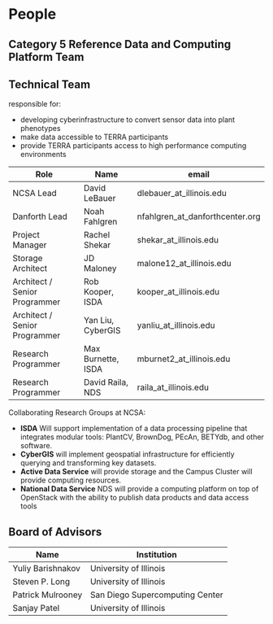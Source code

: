 # People

## Category 5 Reference Data and Computing Platform Team






## Technical Team 

responsible for:
 * developing cyberinfrastructure to convert sensor data into plant phenotypes 
 * make data accessible to TERRA participants
 * provide TERRA participants access to high performance computing environments 


| Role | Name | email|
|---|---|----|
| NCSA Lead | David LeBauer | dlebauer_at_illinois.edu|
| Danforth Lead | Noah Fahlgren |nfahlgren_at_danforthcenter.org | 
| Project Manager | Rachel Shekar |shekar_at_illinois.edu |
| Storage Architect | JD Maloney |malone12_at_illinois.edu |
| Architect / Senior Programmer | Rob Kooper, ISDA |kooper_at_illinois.edu |
| Architect / Senior Programmer |  Yan Liu, CyberGIS |yanliu_at_illinois.edu |
| Research Programmer  | Max Burnette, ISDA |mburnet2_at_illinois.edu |
| Research Programmer  | David Raila, NDS |raila_at_illinois.edu |

Collaborating Research Groups at NCSA:

* **ISDA** Will support implementation of a data processing pipeline that integrates modular tools: PlantCV, BrownDog, PEcAn, BETYdb, and other software.
* **CyberGIS** will implement geospatial infrastructure for efficiently querying and transforming key datasets.
* **Active Data Service** will provide storage and the Campus Cluster will provide computing resources.
* **National Data Service** NDS will provide a computing platform on top of OpenStack with the ability to publish data products and data access tools


## Board of Advisors

| Name | Institution |
|---|----|
| Yuliy Barishnakov | University of Illinois |
| Steven P. Long | University of Illinois |
| Patrick Mulrooney | San Diego Supercomputing Center |
| Sanjay Patel | University of Illinois |

